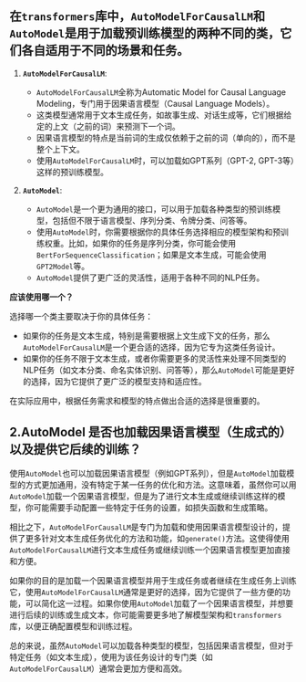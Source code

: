 ## 在`transformers`库中，`AutoModelForCausalLM`和`AutoModel`是用于加载预训练模型的两种不同的类，它们各自适用于不同的场景和任务。

1. **`AutoModelForCausalLM`**:
   - `AutoModelForCausalLM`全称为Automatic Model for Causal Language Modeling，专门用于因果语言模型（Causal Language Models）。
   - 这类模型通常用于文本生成任务，如故事生成、对话生成等，它们根据给定的上文（之前的词）来预测下一个词。
   - 因果语言模型的特点是当前词的生成仅依赖于之前的词（单向的），而不是整个上下文。
   - 使用`AutoModelForCausalLM`时，可以加载如GPT系列（GPT-2, GPT-3等）这样的预训练模型。

2. **`AutoModel`**:
   - `AutoModel`是一个更为通用的接口，可以用于加载各种类型的预训练模型，包括但不限于语言模型、序列分类、令牌分类、问答等。
   - 使用`AutoModel`时，你需要根据你的具体任务选择相应的模型架构和预训练权重。比如，如果你的任务是序列分类，你可能会使用`BertForSequenceClassification`；如果是文本生成，可能会使用`GPT2Model`等。
   - `AutoModel`提供了更广泛的灵活性，适用于各种不同的NLP任务。

**应该使用哪一个？**

选择哪一个类主要取决于你的具体任务：

- 如果你的任务是文本生成，特别是需要根据上文生成下文的任务，那么`AutoModelForCausalLM`是一个更合适的选择，因为它专为这类任务设计。
- 如果你的任务不限于文本生成，或者你需要更多的灵活性来处理不同类型的NLP任务（如文本分类、命名实体识别、问答等），那么`AutoModel`可能是更好的选择，因为它提供了更广泛的模型支持和适应性。

在实际应用中，根据任务需求和模型的特点做出合适的选择是很重要的。


## 2.AutoModel 是否也加载因果语言模型（生成式的）以及提供它后续的训练？

使用`AutoModel`也可以加载因果语言模型（例如GPT系列），但是`AutoModel`加载模型的方式更加通用，没有特定于某一任务的优化和方法。这意味着，虽然你可以用`AutoModel`加载一个因果语言模型，但是为了进行文本生成或继续训练这样的模型，你可能需要手动配置一些特定于任务的设置，如损失函数和生成策略。

相比之下，`AutoModelForCausalLM`是专门为加载和使用因果语言模型设计的，提供了更多针对文本生成任务优化的方法和功能，如`generate()`方法。这使得使用`AutoModelForCausalLM`进行文本生成任务或继续训练一个因果语言模型更加直接和方便。

如果你的目的是加载一个因果语言模型并用于生成任务或者继续在生成任务上训练它，使用`AutoModelForCausalLM`通常是更好的选择，因为它提供了一些方便的功能，可以简化这一过程。如果你使用`AutoModel`加载了一个因果语言模型，并想要进行后续的训练或生成文本，你可能需要更多地了解模型架构和`transformers`库，以便正确配置模型和训练过程。

总的来说，虽然`AutoModel`可以加载各种类型的模型，包括因果语言模型，但对于特定任务（如文本生成），使用为该任务设计的专门类（如`AutoModelForCausalLM`）通常会更加方便和高效。

